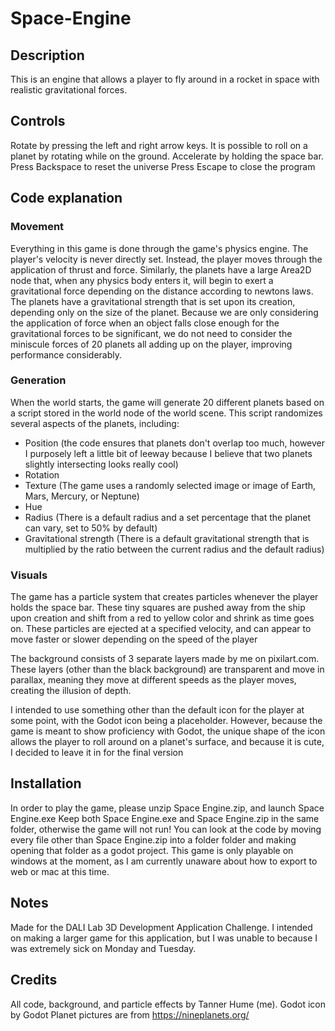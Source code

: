 # Space-Engine
## Description
This is an engine that allows a player to fly around in a rocket in space with realistic gravitational forces. 

## Controls
Rotate by pressing the left and right arrow keys. It is possible to roll on a planet by rotating while on the ground.
Accelerate by holding the space bar.
Press Backspace to reset the universe
Press Escape to close the program

## Code explanation
### Movement
Everything in this game is done through the game's physics engine. The player's velocity is never directly set. Instead, the player moves through the application of thrust and force. Similarly, the planets have a large Area2D node that, when any physics body enters it, will begin to exert a gravitational force depending on the distance according to newtons laws. The planets have a gravitational strength that is set upon its creation, depending only on the size of the planet. Because we are only considering the application of force when an object falls close enough for the gravitational forces to be significant, we do not need to consider the miniscule forces of 20 planets all adding up on the player, improving performance considerably. 

### Generation
When the world starts, the game will generate 20 different planets based on a script stored in the world node of the world scene. This script randomizes several aspects of the planets, including:
- Position (the code ensures that planets don't overlap too much, however I purposely left a little bit of leeway because I believe that two planets slightly intersecting looks really cool)
- Rotation
- Texture (The game uses a randomly selected image or image of Earth, Mars, Mercury, or Neptune)
- Hue
- Radius (There is a default radius and a set percentage that the planet can vary, set to 50% by default)
- Gravitational strength (There is a default gravitational strength that is multiplied by the ratio between the current radius and the default radius)

### Visuals
The game has a particle system that creates particles whenever the player holds the space bar. These tiny squares are pushed away from the ship upon creation and shift from a red to yellow color and shrink as time goes on. These particles are ejected at a specified velocity, and can appear to move faster or slower depending on the speed of the player

The background consists of 3 separate layers made by me on pixilart.com. These layers (other than the black background) are transparent and move in parallax, meaning they move at different speeds as the player moves, creating the illusion of depth.

I intended to use something other than the default icon for the player at some point, with the Godot icon being a placeholder. However, because the game is meant to show proficiency with Godot, the unique shape of the icon allows the player to roll around on a planet's surface, and because it is cute, I decided to leave it in for the final version

## Installation
In order to play the game, please unzip Space Engine.zip, and launch Space Engine.exe
Keep both Space Engine.exe and Space Engine.zip in the same folder, otherwise the game will not run!
You can look at the code by moving every file other than Space Engine.zip into a folder folder and making opening that folder as a godot project. 
This game is only playable on windows at the moment, as I am currently unaware about how to export to web or mac at this time.

## Notes
Made for the DALI Lab 3D Development Application Challenge.
I intended on making a larger game for this application, but I was unable to because I was extremely sick on Monday and Tuesday.

## Credits
All code, background, and particle effects by Tanner Hume (me).
Godot icon by Godot
Planet pictures are from https://nineplanets.org/
